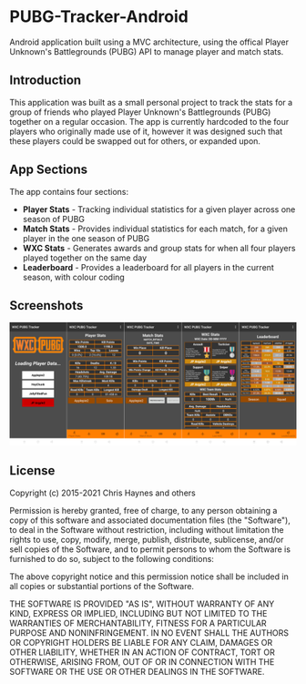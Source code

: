 # PUBG-Tracker-Android
Android application built using a MVC architecture, using the offical Player Unknown's Battlegrounds (PUBG) API to manage player and match stats.

## Introduction
This application was built as a small personal project to track the stats for a group of friends who played Player Unknown's Battlegrounds (PUBG)
together on a regular occasion. The app is currently hardcoded to the four players who originally made use of it, however it was designed
such that these players could be swapped out for others, or expanded upon. 

## App Sections
The app contains four sections:
* **Player Stats** - Tracking individual statistics for a given player across one season of PUBG 
* **Match Stats** - Provides individual statistics for each match, for a given player in the one season of PUBG
* **WXC Stats** - Generates awards and group stats for when all four players played together on the same day
* **Leaderboard** - Provides a leaderboard for all players in the current season, with colour coding

## Screenshots

![App Combined Screenshots](https://github.com/ChristopherHaynes/PUBG-Tracker-Android/blob/master/app/res/combined-screenshots.png?raw=true)

## License

Copyright (c) 2015-2021 Chris Haynes and others

Permission is hereby granted, free of charge, to any person obtaining a copy of this software and associated documentation files (the "Software"), to deal in the Software without restriction, including without limitation the rights to use, copy, modify, merge, publish, distribute, sublicense, and/or sell copies of the Software, and to permit persons to whom the Software is furnished to do so, subject to the following conditions:

The above copyright notice and this permission notice shall be included in all copies or substantial portions of the Software.

THE SOFTWARE IS PROVIDED "AS IS", WITHOUT WARRANTY OF ANY KIND, EXPRESS OR IMPLIED, INCLUDING BUT NOT LIMITED TO THE WARRANTIES OF MERCHANTABILITY, FITNESS FOR A PARTICULAR PURPOSE AND NONINFRINGEMENT. IN NO EVENT SHALL THE AUTHORS OR COPYRIGHT HOLDERS BE LIABLE FOR ANY CLAIM, DAMAGES OR OTHER LIABILITY, WHETHER IN AN ACTION OF CONTRACT, TORT OR OTHERWISE, ARISING FROM, OUT OF OR IN CONNECTION WITH THE SOFTWARE OR THE USE OR OTHER DEALINGS IN THE SOFTWARE.
